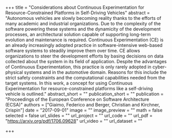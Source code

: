+++
title = "Considerations about Continuous Experimentation for Resource-Constrained Platforms in Self-Driving Vehicles"
abstract = "Autonomous vehicles are slowly becoming reality thanks to the efforts of many academic and industrial organizations. Due to the complexity of the software powering these systems and the dynamicity of the development processes, an architectural solution capable of supporting long-term evolution and maintenance is required. Continuous Experimentation (CE) is an already increasingly adopted practice in software-intensive web-based software systems to steadily improve them over time. CE allows organizations to steer the development efforts by basing decisions on data collected about the system in its field of application. Despite the advantages of Continuous Experimentation, this practice is only rarely adopted in cyber-physical systems and in the automotive domain. Reasons for this include the strict safety constraints and the computational capabilities needed from the target systems. In this work, a concept for using Continuous Experimentation for resource-constrained platforms like a self-driving vehicle is outlined."
abstract_short = ""
publication_short = ""
publication = "Proceedings of the European Conference on Software Architecture (ECSA)"
authors = ["Giaimo, Federico and Berger, Christian and Kirchner, Crispin"]
date = "2017-09-01"
image = ""
image_preview = ""
math = false
selected = false
url_slides = ""
url_project = ""
url_code = ""
url_pdf = "https://arxiv.org/pdf/1706.09628"
url_video = ""
url_dataset = ""

+++
